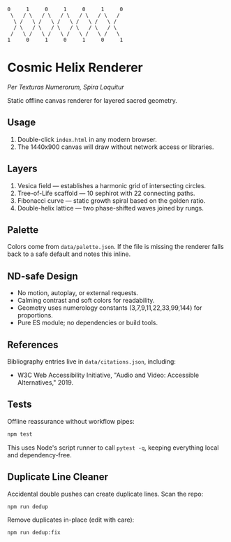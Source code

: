 ```
0     1     0     1     0     1     0
 \   / \   / \   / \   / \   / \   /
  \ /   \ /   \ /   \ /   \ /   \ /
  / \   / \   / \   / \   / \   / \
 /   \ /   \ /   \ /   \ /   \ /   \
1     0     1     0     1     0     1
```

# Cosmic Helix Renderer
*Per Texturas Numerorum, Spira Loquitur*

Static offline canvas renderer for layered sacred geometry.

## Usage

1. Double-click `index.html` in any modern browser.
2. The 1440x900 canvas will draw without network access or libraries.

## Layers

1. Vesica field — establishes a harmonic grid of intersecting circles.
2. Tree-of-Life scaffold — 10 sephirot with 22 connecting paths.
3. Fibonacci curve — static growth spiral based on the golden ratio.
4. Double-helix lattice — two phase-shifted waves joined by rungs.

## Palette

Colors come from `data/palette.json`. If the file is missing the renderer falls back to a safe default and notes this inline.

## ND-safe Design

- No motion, autoplay, or external requests.
- Calming contrast and soft colors for readability.
- Geometry uses numerology constants (3,7,9,11,22,33,99,144) for proportions.
- Pure ES module; no dependencies or build tools.

## References

Bibliography entries live in `data/citations.json`, including:

- W3C Web Accessibility Initiative, "Audio and Video: Accessible Alternatives," 2019.

## Tests

Offline reassurance without workflow pipes:

```sh
npm test
```

This uses Node's script runner to call `pytest -q`, keeping everything local and dependency-free.

## Duplicate Line Cleaner

Accidental double pushes can create duplicate lines. Scan the repo:

```sh
npm run dedup
```

Remove duplicates in-place (edit with care):

```sh
npm run dedup:fix
```
